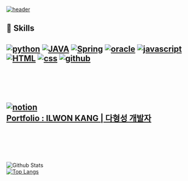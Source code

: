<a href="https://github.com/kangilwon">![header](https://capsule-render.vercel.app/api?type=transparent&color=random&height=300&section=header&text=kangilwon&fontSize=90)</a>

## :muscle: Skills

[![python](https://img.shields.io/badge/python-blue?style=flat-square&logo=python&logoColor=black)](https://github.com/kangilwon/Beakjoon-Team-Notes) [![JAVA](https://img.shields.io/badge/JAVA-007396?style=flat-square&logo=JAVA&logoColor=black)](https://github.com/kangilwon/yoplleProject) [![Spring](https://img.shields.io/badge/Spring-6DB33F?style=flat-square&logo=Spring&logoColor=black)](https://github.com/kangilwon/yoplleProject) [![oracle](https://img.shields.io/badge/oracle-F80000?style=flat-square&logo=oracle&logoColor=black)](https://github.com/kangilwon/yoplleProject) [![javascript](https://img.shields.io/badge/javascript-F7DF1E?style=flat-square&logo=javascript&logoColor=black)](https://github.com/kangilwon/yoplleProject) [![HTML](https://img.shields.io/badge/HTML-E34F26?style=flat-square&logo=html5&logoColor=black)](https://github.com/kangilwon/yoplleProject) [![css](https://img.shields.io/badge/css-1572B6?style=flat-square&logo=css3&logocss3&logoColor=white)](https://github.com/kangilwon/yoplleProject) [![github](https://img.shields.io/badge/github-181717?style=flat-square&logo=github&logoColor=white)](https://github.com/kangilwon/yoplleProject)
<br><br>
---
<br><br>
 [![notion](https://img.shields.io/badge/notion-181717?style=flat-square&logo=notion&logoColor=white)](https://github.com/kangilwon/yoplleProject)
<a href="https://rough-eggnog-34e.notion.site/ILWON-KANG-eb579faec392425697af2993748e6bf2"><br>
Portfolio : ILWON KANG | 다형성 개발자</a>
<br><br><br>
---
<br><br>
![Github Stats](https://github-readme-stats.vercel.app/api?username=Kangilwon&show_icons=true)
<br>
[![Top Langs](https://github-readme-stats.vercel.app/api/top-langs/?username=Kangilwon&langs_count=10)](https://github.com/Kangilwon/github-readme-stats)
